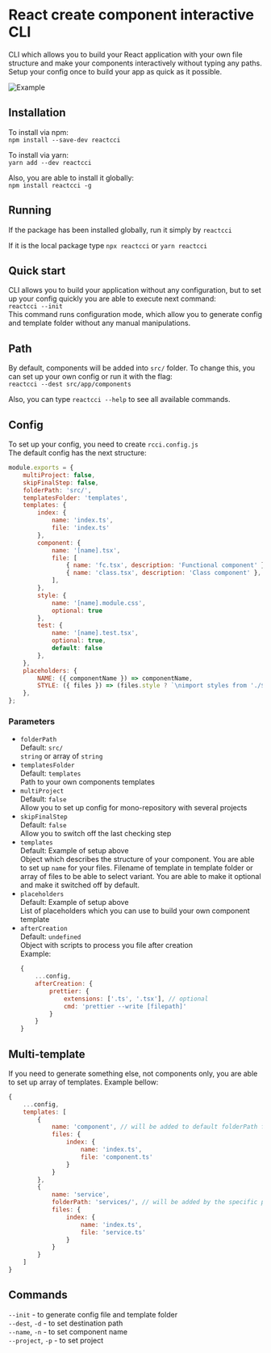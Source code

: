 # React create component interactive CLI
CLI which allows you to build your React application with your own file structure and make your components interactively without typing any paths.
Setup your config once to build your app as quick as it possible.

![Example](https://raw.githubusercontent.com/coolassassin/reactcci/master/readme-example.gif)

## Installation
To install via npm:  
```npm install --save-dev reactcci```  

To install via yarn:  
```yarn add --dev reactcci```

Also, you are able to install it globally:  
```npm install reactcci -g```

## Running
If the package has been installed globally, run it simply by `reactcci`

If it is the local package type `npx reactcci` or `yarn reactcci`

## Quick start
CLI allows you to build your application without any configuration, 
but to set up your config quickly you are able to execute next command:  
`reactcci --init`  
This command runs configuration mode, 
which allow you to generate config and template folder without any manual manipulations.

## Path
By default, components will be added into `src/` folder. To change this, you can set up your own config or run it with the flag:  
```reactcci --dest src/app/components```

Also, you can type `reactcci --help` to see all available commands.

## Config
To set up your config, you need to create `rcci.config.js`  
The default config has the next structure:
```javascript
module.exports = {
    multiProject: false,
    skipFinalStep: false,
    folderPath: 'src/',
    templatesFolder: 'templates',
    templates: {
        index: {
            name: 'index.ts',
            file: 'index.ts'
        },
        component: {
            name: '[name].tsx',
            file: [
                { name: 'fc.tsx', description: 'Functional component' },
                { name: 'class.tsx', description: 'Class component' },
            ],
        },
        style: {
            name: '[name].module.css',
            optional: true
        },
        test: {
            name: '[name].test.tsx',
            optional: true,
            default: false
        },
    },
    placeholders: {
        NAME: ({ componentName }) => componentName,
        STYLE: ({ files }) => (files.style ? `\nimport styles from './${files.style.name}';` : ''),
    },
};
```

### Parameters

- `folderPath`  
Default: `src/`  
`string` or array of `string`  
- `templatesFolder`  
Default: `templates`  
Path to your own components templates
- `multiProject`  
Default: `false`  
Allow you to set up config for mono-repository with several projects
- `skipFinalStep`  
Default: `false`  
Allow you to switch off the last checking step  
- `templates`  
Default: Example of setup above  
Object which describes the structure of your component. 
You are able to set up `name` for your files. 
Filename of template in template folder or array of files to be able to select variant. 
You are able to make it optional and make it switched off by default.
- `placeholders`  
Default: Example of setup above  
List of placeholders which you can use to build your own component template
- `afterCreation`  
Default: `undefined`  
Object with scripts to process you file after creation  
Example:  
    ```javascript
    {
        ...config,
        afterCreation: {                
            prettier: {
                extensions: ['.ts', '.tsx'], // optional
                cmd: 'prettier --write [filepath]'
            }
        }
    }
    ```

## Multi-template
If you need to generate something else, not components only, you are able to set up array of templates. Example bellow:
```javascript
{
    ...config,
    templates: [
        {
            name: 'component', // will be added to default folderPath folder
            files: {
                index: {
                    name: 'index.ts',
                    file: 'component.ts'
                }
            }
        },
        {
            name: 'service',
            folderPath: 'services/', // will be added by the specific path
            files: {
                index: {
                    name: 'index.ts',
                    file: 'service.ts'
                }
            }
        }
    ]
}
```
  
## Commands
`--init` - to generate config file and template folder  
`--dest`, `-d` - to set destination path  
`--name`, `-n` - to set component name  
`--project`, `-p` - to set project